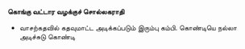 **கொங்கு வட்டார வழக்குச் சொல்லகராதி**
- வாசற்கதவில் கதவுமாட்ட அடிக்கப்படும் இரும்பு கம்பி. கொண்டியெ நல்லா அடிச்சுடு கொண்டி

